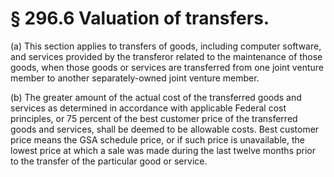 # § 296.6   Valuation of transfers.

(a) This section applies to transfers of goods, including computer software, and services provided by the transferor related to the maintenance of those goods, when those goods or services are transferred from one joint venture member to another separately-owned joint venture member.


(b) The greater amount of the actual cost of the transferred goods and services as determined in accordance with applicable Federal cost principles, or 75 percent of the best customer price of the transferred goods and services, shall be deemed to be allowable costs. Best customer price means the GSA schedule price, or if such price is unavailable, the lowest price at which a sale was made during the last twelve months prior to the transfer of the particular good or service.




